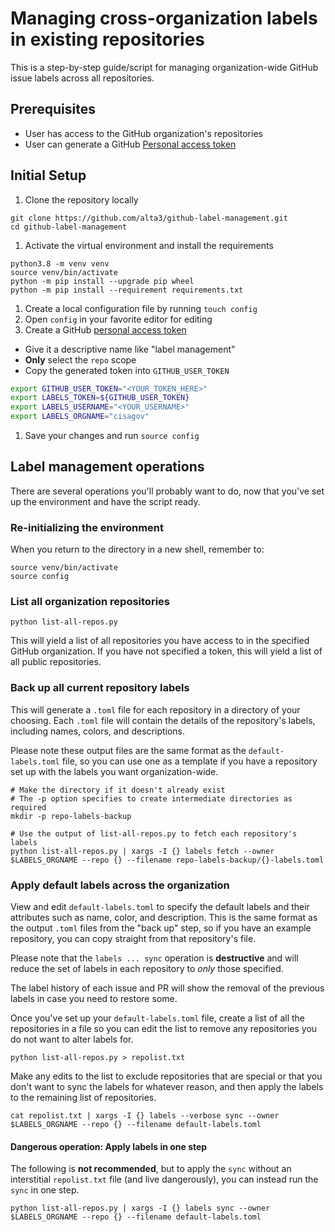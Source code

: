 # Managing cross-organization labels in existing repositories #

This is a step-by-step guide/script for managing organization-wide GitHub
issue labels across all repositories.

## Prerequisites ##

- User has access to the GitHub organization's repositories
- User can generate a GitHub [Personal access token](https://github.com/settings/tokens)

## Initial Setup ##

1. Clone the repository locally

```console
git clone https://github.com/alta3/github-label-management.git
cd github-label-management
```

1. Activate the virtual environment and install the requirements

```console
python3.8 -m venv venv
source venv/bin/activate
python -m pip install --upgrade pip wheel
python -m pip install --requirement requirements.txt
```

1. Create a local configuration file by running `touch config`
1. Open `config` in your favorite editor for editing
1. Create a GitHub [personal access token](https://github.com/settings/tokens)

- Give it a descriptive name like "label management"
- **Only** select the `repo` scope
- Copy the generated token into `GITHUB_USER_TOKEN`

```sh
export GITHUB_USER_TOKEN="<YOUR_TOKEN_HERE>"
export LABELS_TOKEN=${GITHUB_USER_TOKEN}
export LABELS_USERNAME="<YOUR_USERNAME>"
export LABELS_ORGNAME="cisagov"
```

1. Save your changes and run `source config`

## Label management operations ##

There are several operations you'll probably want to do, now that you've
set up the environment and have the script ready.

### Re-initializing the environment ###

When you return to the directory in a new shell, remember to:

```console
source venv/bin/activate
source config
```

### List all organization repositories ###

```console
python list-all-repos.py
```

This will yield a list of all repositories you have access to in the specified
GitHub organization. If you have not specified a token, this will yield a list
of all public repositories.

### Back up all current repository labels ###

This will generate a `.toml` file for each repository in a directory of your
choosing. Each `.toml` file will contain the details of the repository's
labels, including names, colors, and descriptions.

Please note these output files are the same format as the `default-labels.toml`
file, so you can use one as a template if you have a repository set up with
the labels you want organization-wide.

```console
# Make the directory if it doesn't already exist
# The -p option specifies to create intermediate directories as required
mkdir -p repo-labels-backup

# Use the output of list-all-repos.py to fetch each repository's labels
python list-all-repos.py | xargs -I {} labels fetch --owner $LABELS_ORGNAME --repo {} --filename repo-labels-backup/{}-labels.toml
```

### Apply default labels across the organization ###

View and edit `default-labels.toml` to specify the default labels and their
attributes such as name, color, and description. This is the same format as
the output `.toml` files from the "back up" step, so if you have an example
repository, you can copy straight from that repository's file.

Please note that the `labels ... sync` operation is **destructive** and will
reduce the set of labels in each repository to _only_ those specified.

The label history of each issue and PR will show the removal of the previous
labels in case you need to restore some.

Once you've set up your `default-labels.toml` file, create a list of all the
repositories in a file so you can edit the list to remove any repositories you
do not want to alter labels for.

```console
python list-all-repos.py > repolist.txt
```

Make any edits to the list to exclude repositories that are special or that
you don't want to sync the labels for whatever reason, and then apply the
labels to the remaining list of repositories.

```console
cat repolist.txt | xargs -I {} labels --verbose sync --owner $LABELS_ORGNAME --repo {} --filename default-labels.toml
```

#### Dangerous operation: Apply labels in one step ####

The following is **not recommended**, but to apply the `sync` without an
interstitial `repolist.txt` file (and live dangerously), you can instead run
the `sync` in one step.

```console
python list-all-repos.py | xargs -I {} labels sync --owner $LABELS_ORGNAME --repo {} --filename default-labels.toml
```
